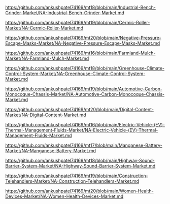 <p><a href="https://github.com/ankushpatel74169/mt18/blob/main/Industrial-Bench-Grinder-Market/NA-Industrial-Bench-Grinder-Market.md">https://github.com/ankushpatel74169/mt18/blob/main/Industrial-Bench-Grinder-Market/NA-Industrial-Bench-Grinder-Market.md</a></p><p><a href="https://github.com/ankushpatel74169/mt19/blob/main/Cermic-Roller-Market/NA-Cermic-Roller-Market.md">https://github.com/ankushpatel74169/mt19/blob/main/Cermic-Roller-Market/NA-Cermic-Roller-Market.md</a></p><p><a href="https://github.com/ankushpatel74169/mt20/blob/main/Negative-Pressure-Escape-Masks-Market/NA-Negative-Pressure-Escape-Masks-Market.md">https://github.com/ankushpatel74169/mt20/blob/main/Negative-Pressure-Escape-Masks-Market/NA-Negative-Pressure-Escape-Masks-Market.md</a></p><p><a href="https://github.com/ankushpatel74169/mt16/blob/main/Farmland-Mulch-Market/NA-Farmland-Mulch-Market.md">https://github.com/ankushpatel74169/mt16/blob/main/Farmland-Mulch-Market/NA-Farmland-Mulch-Market.md</a></p><p><a href="https://github.com/ankushpatel74169/mt18/blob/main/Greenhouse-Climate-Control-System-Market/NA-Greenhouse-Climate-Control-System-Market.md">https://github.com/ankushpatel74169/mt18/blob/main/Greenhouse-Climate-Control-System-Market/NA-Greenhouse-Climate-Control-System-Market.md</a></p><p><a href="https://github.com/ankushpatel74169/mt19/blob/main/Automotive-Carbon-Monocoque-Chassis-Market/NA-Automotive-Carbon-Monocoque-Chassis-Market.md">https://github.com/ankushpatel74169/mt19/blob/main/Automotive-Carbon-Monocoque-Chassis-Market/NA-Automotive-Carbon-Monocoque-Chassis-Market.md</a></p><p><a href="https://github.com/ankushpatel74169/mt20/blob/main/Digital-Content-Market/NA-Digital-Content-Market.md">https://github.com/ankushpatel74169/mt20/blob/main/Digital-Content-Market/NA-Digital-Content-Market.md</a></p><p><a href="https://github.com/ankushpatel74169/mt16/blob/main/Electric-Vehicle-(EV)-Thermal-Management-Fluids-Market/NA-Electric-Vehicle-(EV)-Thermal-Management-Fluids-Market.md">https://github.com/ankushpatel74169/mt16/blob/main/Electric-Vehicle-(EV)-Thermal-Management-Fluids-Market/NA-Electric-Vehicle-(EV)-Thermal-Management-Fluids-Market.md</a></p><p><a href="https://github.com/ankushpatel74169/mt17/blob/main/Manganese-Battery-Market/NA-Manganese-Battery-Market.md">https://github.com/ankushpatel74169/mt17/blob/main/Manganese-Battery-Market/NA-Manganese-Battery-Market.md</a></p><p><a href="https://github.com/ankushpatel74169/mt18/blob/main/Highway-Sound-Barrier-System-Market/NA-Highway-Sound-Barrier-System-Market.md">https://github.com/ankushpatel74169/mt18/blob/main/Highway-Sound-Barrier-System-Market/NA-Highway-Sound-Barrier-System-Market.md</a></p><p><a href="https://github.com/ankushpatel74169/mt19/blob/main/Construction-Telehandlers-Market/NA-Construction-Telehandlers-Market.md">https://github.com/ankushpatel74169/mt19/blob/main/Construction-Telehandlers-Market/NA-Construction-Telehandlers-Market.md</a></p><p><a href="https://github.com/ankushpatel74169/mt20/blob/main/Women-Health-Devices-Market/NA-Women-Health-Devices-Market.md">https://github.com/ankushpatel74169/mt20/blob/main/Women-Health-Devices-Market/NA-Women-Health-Devices-Market.md</a></p>
